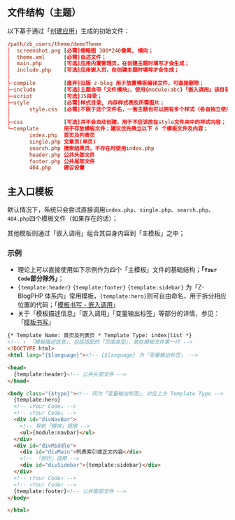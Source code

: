 ## 文件结构（主题）

以下基于通过「[创建应用](books/dev-app-start?id=创建应用 "创建应用")」生成的初始文件：

```conf
/path/zb_users/theme/demoTheme
│  screenshot.png [必需]缩略图 300*240像素, 横向；
│  theme.xml      [必需]自述文件；
│  main.php       [可选]应用内置管理页，在创建主题时填写才会生成；
│  include.php    [可选]应用嵌入页，在创建主题时填写才会生成；
│
├─compile         [废弃]旧版 z-blog 用于放置模板编译文件，可直接删除；
├─include         [可选]主题自带「文件模块」，使用{module:abc}「嵌入调用」该目录下的abc.php文件；
├─script          [可选]JS目录；
├─style           [必需]样式目录, 内存样式表及所需图片；
│      style.css  [必需]不限于这个文件名，一套主题也可以拥有多个样式（各自独立使用）；
│
├─css             [可选]并不会自动创建，用于不应该放在style文件夹中的样式内容；
└─template        用于存放模板文件；建议优先确立以下 6 个模板文件及内容；
       index.php  首页及列表页
       single.php 文章页(单页)
       search.php 搜索结果页，不存在时使用index.php
       header.php 公共头部文件
       footer.php 公共尾部文件
       404.php    建议设置
```

## 主入口模板

默认情况下，系统只会尝试直接调用`index.php`、`single.php`、`search.php`、`404.php`四个模板文件（如果存在的话）；

其他模板则通过「嵌入调用」组合其自身内容到「主模板」之中；

### 示例

- 理论上可以直接使用如下示例作为四个「主模板」文件的基础结构；**「`Your Code`部分除外」**；
- `{template:header}` `{template:footer}` `{template:sidebar}` 为「Z-BlogPHP 体系内」常用模板，`{template:hero}`则可自由命名，用于拆分相应位置的代码；「[模板书写 - 嵌入调用](/dev-app-theme?id=嵌入调用 "模板书写 - 嵌入调用")」
- 关于「模板描述信息」「嵌入调用」「变量输出标签」等部分的详情，参见：「[模板书写](/dev-app-theme?id=模板书写 "模板书写")」

```html
{* Template Name: 首页及列表页 * Template Type: index|list *}
<!-- ↑ 「模板描述信息」，包括适配的「页面类型」，放在模板文件第一行 -->
<!DOCTYPE html>
<html lang="{$language}"><!-- {$language} 为「变量输出标签」 -->

<head>
  {template:header}<!-- 公共头部文件 -->
</head>

<body class="{$type}"><!-- 同为「变量输出标签」，对应上方 Template Type -->
  {template:hero}
  <!-- ↓Your Code↓ -->
  <!-- ↓Your Code↓ -->
  <div id="divNavBar">
    <!-- 导航「模块」调用 -->
    <ul>{module:navbar}</ul>
  </div>
  <div id="divMiddle">
    <div id="divMain">列表索引或正文内容</div>
    <!-- 「侧栏」调用 -->
    <div id="divSidebar">{template:sidebar}</div>
  </div>
  <!-- ↑Your Code↑ -->
  <!-- ↑Your Code↑ -->
  {template:footer}<!-- 公共尾部文件 -->
</body>

</html>

```
